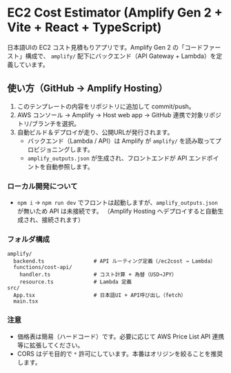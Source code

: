 # EC2 Cost Estimator (Amplify Gen 2 + Vite + React + TypeScript)

日本語UIの EC2 コスト見積もりアプリです。Amplify Gen 2 の「コードファースト」構成で、
`amplify/` 配下にバックエンド（API Gateway + Lambda）を定義しています。

## 使い方（GitHub → Amplify Hosting）
1. このテンプレートの内容をリポジトリに追加して commit/push。
2. AWS コンソール → Amplify → Host web app → GitHub 連携で対象リポジトリ/ブランチを選択。
3. 自動ビルド＆デプロイが走り、公開URLが発行されます。
   - バックエンド（Lambda / API）は Amplify が `amplify/` を読み取ってプロビジョニングします。
   - `amplify_outputs.json` が生成され、フロントエンドが API エンドポイントを自動参照します。

### ローカル開発について
- `npm i` → `npm run dev` でフロントは起動しますが、`amplify_outputs.json` が無いため API は未接続です。
  （Amplify Hosting へデプロイすると自動生成され、接続されます）

### フォルダ構成
```
amplify/
  backend.ts                # API ルーティング定義（/ec2cost → Lambda）
  functions/cost-api/
    handler.ts              # コスト計算 + 為替（USD→JPY）
    resource.ts             # Lambda 定義
src/
  App.tsx                   # 日本語UI + API呼び出し（fetch）
  main.tsx
```

### 注意
- 価格表は簡易（ハードコード）です。必要に応じて AWS Price List API 連携等に拡張してください。
- CORS はデモ目的で `*` 許可にしています。本番はオリジンを絞ることを推奨します。
